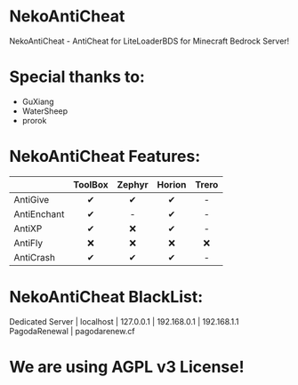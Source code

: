 # NekoAntiCheat
NekoAntiCheat - AntiCheat for LiteLoaderBDS for Minecraft Bedrock Server!
# Special thanks to:
* GuXiang
* WaterSheep
* prorok
# NekoAntiCheat Features:
|  | ToolBox | Zephyr | Horion | Trero |
|:---|:---:|:---:|:---:|:---:|
| AntiGive | ✔ | ✔ | ✔ | - |
| AntiEnchant | ✔ | - | ✔ | - |
| AntiXP | ✔ | ❌ | ✔ | - |
| AntiFly | ❌ | ❌ | ❌ | ❌ |
| AntiCrash | ✔ | ✔ | ✔ | - |
# NekoAntiCheat BlackList:
Dedicated Server | localhost | 127.0.0.1 | 192.168.0.1 | 192.168.1.1
PagodaRenewal | pagodarenew.cf

# We are using AGPL v3 License!
